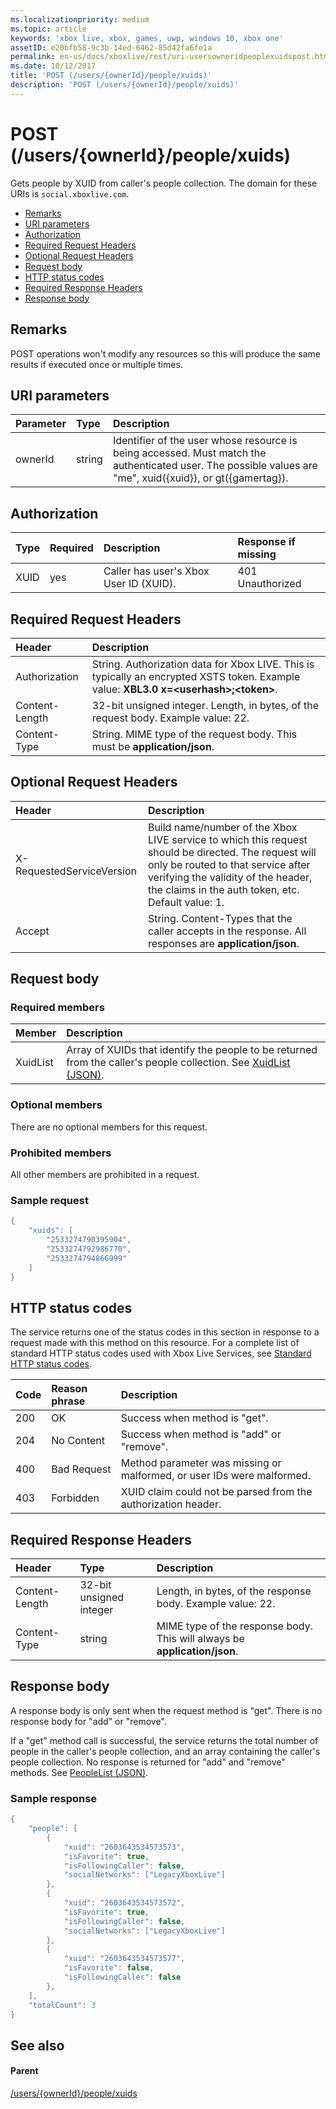 ```yaml
---
ms.localizationpriority: medium
ms.topic: article
keywords: 'xbox live, xbox, games, uwp, windows 10, xbox one'
assetID: e20bfb58-9c3b-14ed-6462-85d42fa6fe1a
permalink: en-us/docs/xboxlive/rest/uri-usersowneridpeoplexuidspost.html
ms.date: 10/12/2017
title: 'POST (/users/{ownerId}/people/xuids)'
description: 'POST (/users/{ownerId}/people/xuids)'
---
```


# POST \(/users/{ownerId}/people/xuids\)

Gets people by XUID from caller's people collection. The domain for these URIs is `social.xboxlive.com`.

* [Remarks](post-users-ownerid-people-xuids.md#ID4EV)
* [URI parameters](post-users-ownerid-people-xuids.md#ID4E5)
* [Authorization](post-users-ownerid-people-xuids.md#ID4EJB)
* [Required Request Headers](post-users-ownerid-people-xuids.md#ID4ERC)
* [Optional Request Headers](post-users-ownerid-people-xuids.md#ID4EBE)
* [Request body](post-users-ownerid-people-xuids.md#ID4EHF)
* [HTTP status codes](post-users-ownerid-people-xuids.md#ID4EKH)
* [Required Response Headers](post-users-ownerid-people-xuids.md#ID4ENBAC)
* [Response body](post-users-ownerid-people-xuids.md#ID4EZCAC)

## Remarks <a id="ID4EV"></a>

POST operations won't modify any resources so this will produce the same results if executed once or multiple times.

## URI parameters <a id="ID4E5"></a>

| Parameter | Type | Description |
| :--- | :--- | :--- |
| ownerId | string | Identifier of the user whose resource is being accessed. Must match the authenticated user. The possible values are "me", xuid\({xuid}\), or gt\({gamertag}\). |

## Authorization <a id="ID4EJB"></a>

| Type | Required | Description | Response if missing |
| :--- | :--- | :--- | :--- |
| XUID | yes | Caller has user's Xbox User ID \(XUID\). | 401 Unauthorized |

## Required Request Headers <a id="ID4ERC"></a>

| Header | Description |
| :--- | :--- |
| Authorization | String. Authorization data for Xbox LIVE. This is typically an encrypted XSTS token. Example value: **XBL3.0 x=&lt;userhash&gt;;&lt;token&gt;**. |
| Content-Length | 32-bit unsigned integer. Length, in bytes, of the request body. Example value: 22. |
| Content-Type | String. MIME type of the request body. This must be **application/json**. |

## Optional Request Headers <a id="ID4EBE"></a>

| Header | Description |
| :--- | :--- |
| X-RequestedServiceVersion | Build name/number of the Xbox LIVE service to which this request should be directed. The request will only be routed to that service after verifying the validity of the header, the claims in the auth token, etc. Default value: 1. |
| Accept | String. Content-Types that the caller accepts in the response. All responses are **application/json**. |

## Request body <a id="ID4EHF"></a>

### Required members <a id="ID4ENF"></a>

| Member | Description |
| :--- | :--- |
| XuidList | Array of XUIDs that identify the people to be returned from the caller's people collection. See [XuidList \(JSON\)](https://github.com/LucienHH/docs-xsapi/tree/8aaeb3d77dec37e3bd2a1d99ea913649665f2490/json/json-xuidlist.md). |

### Optional members <a id="ID4EKG"></a>

There are no optional members for this request.

### Prohibited members <a id="ID4EVG"></a>

All other members are prohibited in a request.

### Sample request <a id="ID4EAH"></a>

```cpp
{
    "xuids": [
        "2533274790395904", 
        "2533274792986770", 
        "2533274794866999"
    ]
}
```

## HTTP status codes <a id="ID4EKH"></a>

The service returns one of the status codes in this section in response to a request made with this method on this resource. For a complete list of standard HTTP status codes used with Xbox Live Services, see [Standard HTTP status codes](https://github.com/LucienHH/docs-xsapi/tree/8aaeb3d77dec37e3bd2a1d99ea913649665f2490/additional/httpstatuscodes.md).

| Code | Reason phrase | Description |
| :--- | :--- | :--- |
| 200 | OK | Success when method is "get". |
| 204 | No Content | Success when method is "add" or "remove". |
| 400 | Bad Request | Method parameter was missing or malformed, or user IDs were malformed. |
| 403 | Forbidden | XUID claim could not be parsed from the authorization header. |

## Required Response Headers <a id="ID4ENBAC"></a>

| Header | Type | Description |
| :--- | :--- | :--- |
| Content-Length | 32-bit unsigned integer | Length, in bytes, of the response body. Example value: 22. |
| Content-Type | string | MIME type of the response body. This will always be **application/json**. |

## Response body <a id="ID4EZCAC"></a>

A response body is only sent when the request method is "get". There is no response body for "add" or "remove".

If a "get" method call is successful, the service returns the total number of people in the caller's people collection, and an array containing the caller's people collection. No response is returned for "add" and "remove" methods. See [PeopleList \(JSON\)](https://github.com/LucienHH/docs-xsapi/tree/8aaeb3d77dec37e3bd2a1d99ea913649665f2490/json/json-peoplelist.md).

### Sample response <a id="ID4EHDAC"></a>

```cpp
{
    "people": [
        {
            "xuid": "2603643534573573",
            "isFavorite": true,
            "isFollowingCaller": false,
            "socialNetworks": ["LegacyXboxLive"]
        },
        {
            "xuid": "2603643534573572",
            "isFavorite": true,
            "isFollowingCaller": false,
            "socialNetworks": ["LegacyXboxLive"]
        },
        {
            "xuid": "2603643534573577",
            "isFavorite": false,
            "isFollowingCaller": false
        },
    ],
    "totalCount": 3
}
```

## See also <a id="ID4ERDAC"></a>

#### Parent <a id="ID4ETDAC"></a>

[/users/{ownerId}/people/xuids](https://github.com/LucienHH/docs-xsapi/tree/8aaeb3d77dec37e3bd2a1d99ea913649665f2490/work-in-progress/people/uri-usersowneridpeoplexuids.md)

